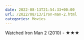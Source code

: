 ```yaml
---
date: 2022-08-13T21:54:33+00:00
url: /2022/08/13/iron-man-2.html
categories: Movies
---
```

Watched Iron Man 2 (2010) - ★★★




